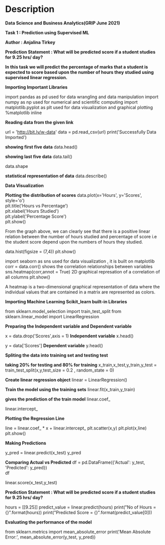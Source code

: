 # Description

**Data Science and Business Analytics(GRIP June 2021)**

**Task 1 : Prediction using Supervised ML**

**Author : Anjalina Tirkey**

**Prediction Statement : What will be predicted score if a student studies for 9.25 hrs/ day?**

**In this task we will predict the percentage of marks that a student is expected to score based upon the number of hours they studied using supervised linear regression.**

**Importing Important Libraries**

import pandas as pd                  used for data wrangling and data manipulation
import numpy as np                   used for numerical and scientific computing
import matplotlib.pyplot as plt      used for data visualization and graphical plotting
%matplotlib inline

**Reading data from the given link**

url = 'http://bit.ly/w-data'
data = pd.read_csv(url)
print('Successfully Data Imported')

**showing first five data**
data.head()

**showing last five data**
data.tail()

data.shape

**statistical representation of data**
data.describe()

**Data Visualization**

**Plotting the distribution of scores**
data.plot(x='Hours', y='Scores', style='o')  
plt.title('Hours vs Percentage')  
plt.xlabel('Hours Studied')  
plt.ylabel('Percentage Score')  
plt.show()

From the graph above, we can clearly see that there is a positive linear relation between the number of hours studied and percentage of score i.e the student score depend upon the numbers of hours they studied.

data.hist(figsize = (7,4))
plt.show()

import seaborn as sns            used for data visualization , it is built on matplotlib
corr = data.corr()               shows the correlation relationships between variables
sns.heatmap(corr,annot = True)   2D graphical represation of a correlation of all columns
plt.show()  

A heatmap is a two-dimensional graphical representation of data where the individual values that are contained in a matrix are represented as colors.

**Importing Machine Learning Scikit_learn built-in Libraries**

from sklearn.model_selection import train_test_split
from sklearn.linear_model import LinearRegression

**Preparing the Independent variable and Dependent variable**

x = data.drop('Scores',axis = 1)         **Independent variable**
x.head()                       

y = data['Scores']                       **Dependent variable**
y.head()

**Spliting the data into training set and testing test**

**taking 20% for testing and 80% for training**
x_train,x_test,y_train,y_test = train_test_split(x,y,test_size = 0.2 , random_state = 0)

**Create linear regression object**
linear = LinearRegression()

**Train the model using the training sets**
linear.fit(x_train,y_train)

**gives the prediction of the train model**
linear.coef_

linear.intercept_

**Plotting the Regression Line**

line = linear.coef_ * x + linear.intercept_
plt.scatter(x,y)
plt.plot(x,line)
plt.show()

**Making Predictions**

y_pred = linear.predict(x_test)
y_pred 

**Comparing Actual vs Predicted**
df = pd.DataFrame({'Actual': y_test, 'Predicted': y_pred})  
df 

linear.score(x_test,y_test)

**Prediction Statement : What will be predicted score if a student studies for 9.25 hrs/ day?**

hours = [[9.25]]
predict_value = linear.predict(hours)
print("No of Hours = {}".format(hours))
print("Predicted Score = {}".format(predict_value[0]))

**Evaluating the performance of the model**

from sklearn.metrics import mean_absolute_error
print('Mean Absolute Error:', 
      mean_absolute_error(y_test, y_pred)) 
